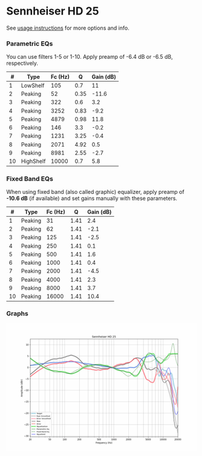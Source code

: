 # Sennheiser HD 25
See [usage instructions](https://github.com/jaakkopasanen/AutoEq#usage) for more options and info.

### Parametric EQs
You can use filters 1-5 or 1-10. Apply preamp of -6.4 dB or -6.5 dB, respectively.

|   # | Type      |   Fc (Hz) |    Q |   Gain (dB) |
|-----|-----------|-----------|------|-------------|
|   1 | LowShelf  |       105 | 0.7  |        11   |
|   2 | Peaking   |        52 | 0.35 |       -11.6 |
|   3 | Peaking   |       322 | 0.6  |         3.2 |
|   4 | Peaking   |      3252 | 0.83 |        -9.2 |
|   5 | Peaking   |      4879 | 0.98 |        11.8 |
|   6 | Peaking   |       146 | 3.3  |        -0.2 |
|   7 | Peaking   |      1231 | 3.25 |        -0.4 |
|   8 | Peaking   |      2071 | 4.92 |         0.5 |
|   9 | Peaking   |      8981 | 2.55 |        -2.7 |
|  10 | HighShelf |     10000 | 0.7  |         5.8 |

### Fixed Band EQs
When using fixed band (also called graphic) equalizer, apply preamp of **-10.6 dB** (if available) and set gains manually with these parameters.

|   # | Type    |   Fc (Hz) |    Q |   Gain (dB) |
|-----|---------|-----------|------|-------------|
|   1 | Peaking |        31 | 1.41 |         2.4 |
|   2 | Peaking |        62 | 1.41 |        -2.1 |
|   3 | Peaking |       125 | 1.41 |        -2.5 |
|   4 | Peaking |       250 | 1.41 |         0.1 |
|   5 | Peaking |       500 | 1.41 |         1.6 |
|   6 | Peaking |      1000 | 1.41 |         0.4 |
|   7 | Peaking |      2000 | 1.41 |        -4.5 |
|   8 | Peaking |      4000 | 1.41 |         2.3 |
|   9 | Peaking |      8000 | 1.41 |         3.7 |
|  10 | Peaking |     16000 | 1.41 |        10.4 |

### Graphs
![](./Sennheiser%20HD%2025.png)
